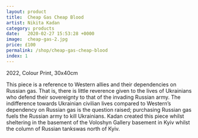 ```yaml
---
layout: product
title:  Cheap Gas Cheap Blood
artist: Nikita Kadan
category: products
date:   2020-02-27 15:53:28 +0000
image:  cheap-gas-2.jpg
price: £100
permalink: /shop/cheap-gas-cheap-blood
index: 1
---
```

2022, Colour Print, 30x40cm

This piece is a reference to Western allies and their dependencies on Russian gas. That is, there is little reverence given to the lives of Ukrainians who defend their sovereignty to that of the invading Russian army. The indifference towards Ukrainian civilian lives compared to Western’s dependency on Russian gas is the question raised; purchasing Russian gas fuels the Russian army to kill Ukrainians. Kadan created this piece whilst sheltering in the basement of the Voloshyn Gallery basement in Kyiv whilst the column of Russian tankswas north of Kyiv.
